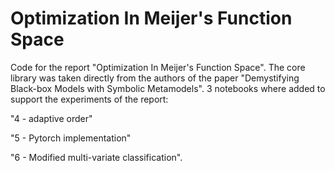 # Optimization In Meijer's Function Space

Code for the report "Optimization In Meijer's Function Space". The core library was taken directly from the authors of the paper "Demystifying Black-box Models with Symbolic Metamodels". 3 notebooks where added to support the experiments of the report:

"4 - adaptive order"

"5 - Pytorch implementation"

"6 - Modified multi-variate classification".
